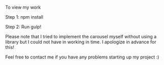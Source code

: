 To view my work

Step 1: npm install

Step 2: Run gulp!

Please note that I tried to implement the carousel myself without using a library but I could not have in working in time. I apologize in advance for this!

Feel free to contact me if you have any problems starting up my project :)
